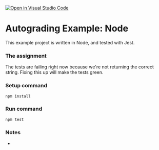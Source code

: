 [![Open in Visual Studio Code](https://classroom.github.com/assets/open-in-vscode-c66648af7eb3fe8bc4f294546bfd86ef473780cde1dea487d3c4ff354943c9ae.svg)](https://classroom.github.com/online_ide?assignment_repo_id=10406610&assignment_repo_type=AssignmentRepo)
# Autograding Example: Node
This example project is written in Node, and tested with Jest.

### The assignment
The tests are failing right now because we're not returning the correct string. Fixing this up will make the tests green.

### Setup command
`npm install`

### Run command
`npm test`

### Notes
- 
